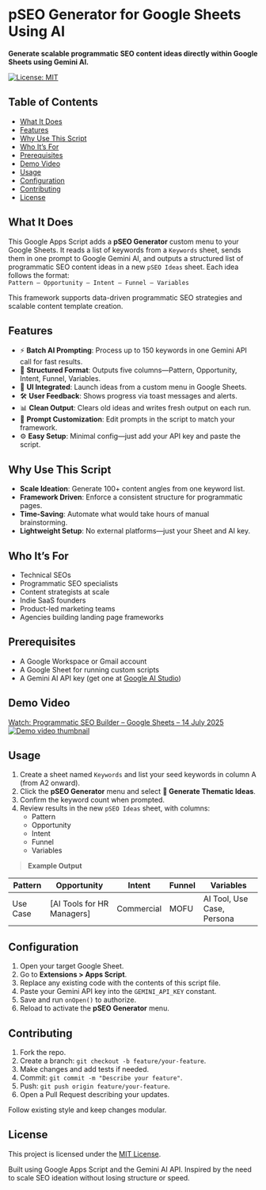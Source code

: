# pSEO Generator for Google Sheets Using AI

**Generate scalable programmatic SEO content ideas directly within Google Sheets using Gemini AI.**

[![License: MIT](https://img.shields.io/badge/License-MIT-blue.svg)](LICENSE)

## Table of Contents

- [What It Does](#what-it-does)  
- [Features](#features)  
- [Why Use This Script](#why-use-this-script)  
- [Who It’s For](#who-its-for)  
- [Prerequisites](#prerequisites)  
- [Demo Video](#demo-video)  
- [Usage](#usage)  
- [Configuration](#configuration)  
- [Contributing](#contributing)  
- [License](#license)  

## What It Does

This Google Apps Script adds a **pSEO Generator** custom menu to your Google Sheets. It reads a list of keywords from a `Keywords` sheet, sends them in one prompt to Google Gemini AI, and outputs a structured list of programmatic SEO content ideas in a new `pSEO Ideas` sheet. Each idea follows the format:  
`Pattern – Opportunity – Intent – Funnel – Variables`

This framework supports data-driven programmatic SEO strategies and scalable content template creation.

## Features

- ⚡️ **Batch AI Prompting**: Process up to 150 keywords in one Gemini API call for fast results.  
- 📐 **Structured Format**: Outputs five columns—Pattern, Opportunity, Intent, Funnel, Variables.  
- 📣 **UI Integrated**: Launch ideas from a custom menu in Google Sheets.  
- 🛠 **User Feedback**: Shows progress via toast messages and alerts.  
- 📊 **Clean Output**: Clears old ideas and writes fresh output on each run.  
- 🧠 **Prompt Customization**: Edit prompts in the script to match your framework.  
- ⚙️ **Easy Setup**: Minimal config—just add your API key and paste the script.

## Why Use This Script

- **Scale Ideation**: Generate 100+ content angles from one keyword list.  
- **Framework Driven**: Enforce a consistent structure for programmatic pages.  
- **Time-Saving**: Automate what would take hours of manual brainstorming.  
- **Lightweight Setup**: No external platforms—just your Sheet and AI key.

## Who It’s For

- Technical SEOs  
- Programmatic SEO specialists  
- Content strategists at scale  
- Indie SaaS founders  
- Product-led marketing teams  
- Agencies building landing page frameworks

## Prerequisites

- A Google Workspace or Gmail account  
- A Google Sheet for running custom scripts  
- A Gemini AI API key (get one at [Google AI Studio](https://makersuite.google.com/app/apikey))

## Demo Video

<div>
  <a href="https://www.loom.com/share/485c10411b1d4a619570ebe2e3302047">
    Watch: Programmatic SEO Builder – Google Sheets – 14 July 2025
  </a>
  <br>
  <a href="https://www.loom.com/share/485c10411b1d4a619570ebe2e3302047">
    <img style="max-width:300px;" src="https://cdn.loom.com/sessions/thumbnails/485c10411b1d4a619570ebe2e3302047-e43efe207d1b1b30-full-play.gif" alt="Demo video thumbnail">
  </a>
</div>

## Usage

1. Create a sheet named `Keywords` and list your seed keywords in column A (from A2 onward).  
2. Click the **pSEO Generator** menu and select **🚀 Generate Thematic Ideas**.  
3. Confirm the keyword count when prompted.  
4. Review results in the new `pSEO Ideas` sheet, with columns:  
   - Pattern  
   - Opportunity  
   - Intent  
   - Funnel  
   - Variables  

> **Example Output**

| Pattern  | Opportunity                   | Intent     | Funnel | Variables                     |
|----------|-------------------------------|------------|--------|-------------------------------|
| Use Case | [AI Tools for HR Managers]    | Commercial | MOFU   | AI Tool, Use Case, Persona    |

## Configuration

1. Open your target Google Sheet.  
2. Go to **Extensions > Apps Script**.  
3. Replace any existing code with the contents of this script file.  
4. Paste your Gemini API key into the `GEMINI_API_KEY` constant.  
5. Save and run `onOpen()` to authorize.  
6. Reload to activate the **pSEO Generator** menu.

## Contributing

1. Fork the repo.  
2. Create a branch: `git checkout -b feature/your-feature`.  
3. Make changes and add tests if needed.  
4. Commit: `git commit -m "Describe your feature"`.  
5. Push: `git push origin feature/your-feature`.  
6. Open a Pull Request describing your updates.

Follow existing style and keep changes modular.

## License

This project is licensed under the [MIT License](LICENSE).  

Built using Google Apps Script and the Gemini AI API. Inspired by the need to scale SEO ideation without losing structure or speed.  
